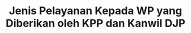 ---
id: 10
title: Jenis Pelayanan Kepada WP yang Diberikan oleh KPP dan Kanwil DJP
linkurl: https://docs.google.com/document/d/1PwEwaBBY317k-aD-AXA0ejKho7RRcS6lfLaxhO9iHH4/edit?usp=drivesdk
fitur: resume
category: kup
topik: Umum
type: word
tgl: 11 Desember 2019
---